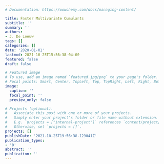 ```yaml
---
# Documentation: https://wowchemy.com/docs/managing-content/

title: Faster Multivariate Cumulants
subtitle: ''
summary: ''
authors:
- J. De Leeuw
tags: []
categories: []
date: '2020-01-01'
lastmod: 2021-10-25T15:56:38-04:00
featured: false
draft: false

# Featured image
# To use, add an image named `featured.jpg/png` to your page's folder.
# Focal points: Smart, Center, TopLeft, Top, TopRight, Left, Right, BottomLeft, Bottom, BottomRight.
image:
  caption: ''
  focal_point: ''
  preview_only: false

# Projects (optional).
#   Associate this post with one or more of your projects.
#   Simply enter your project's folder or file name without extension.
#   E.g. `projects = ["internal-project"]` references `content/project/deep-learning/index.md`.
#   Otherwise, set `projects = []`.
projects: []
publishDate: '2021-10-25T19:56:38.129041Z'
publication_types:
- '0'
abstract: ''
publication: ''
---
```

